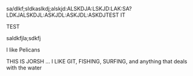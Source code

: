 sa/dlkf;sldkaslkdj;alskjd:ALSKDJA:LSKJD:LAK:SA?LDKJALSKDJL:ASKJDL:ASKJDL:ASKDJTEST IT

TEST

saldkfjla;sdkfj

I like Pelicans

THIS IS JORSH ... I LIKE GIT, FISHING, SURFING, and anything that deals with the water
